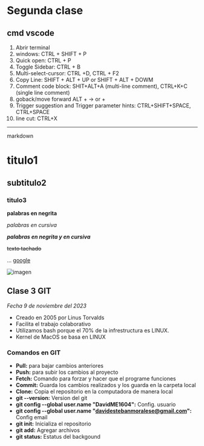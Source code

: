 # Segunda clase

## cmd vscode

1. Abrir terminal
2. windows: CTRL + SHIFT + P
3. Quick open: CTRL + P
4. Toggle Sidebar: CTRL + B
5. Multi-select-cursor: CTRL +D, CTRL + F2
6. Copy Line: SHIFT + ALT + UP or SHIFT + ALT + DOWM
7. Comment code block: SHIT+ALT+A (multi-line comment), CTRL+K+C (single line comment)
8. goback/move forward ALT + -> or +
9. Trigger suggestion and Trigger parameter hints: CTRL+SHIFT+SPACE, CTRL+SPACE
10. line cut: CTRL+X

-----------------------------------------------
markdown

# titulo1

## subtitulo2

### titulo3

**palabras en negrita**

*palabras en cursiva*

***palabras en negrita y en cursiva***

~~texto tachado~~

...
[google](www.google.com)

![imagen]()

## Clase 3 GIT

*Fecha 9 de noviembre del 2023*

- Creado en 2005 por Linus Torvalds
- Facilita el trabajo colaborativo
- Utilizamos bash porque el 70% de la infrestructura es LINUX.
- Kernel de MacOS se basa en LINUX

### Comandos en GIT

- **Pull:** para bajar cambios anteriores
- **Push:** para subir los cambios al proyecto
- **Fetch:** Comando para forzar y hacer que el programe funciones
- **Commit:** Guarda los cambios realizados y los guarda en  la carpeta local
- **Clone:** Copia el repositorio en la computadora de manera local
- **git --version:** Version del git
- **git config --global user.name "DavidME1604":** Config. usuario
- **git config --global user.name "davidestebanmoralese@gmail.com":** Config email
- **git init:** Inicializa el repositorio
- **git add:** Agregar archivos
- **git status:** Estatus del backgound 
